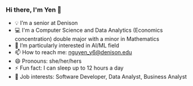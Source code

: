 ### Hi there, I'm Yen 👋

- 💡 I’m a senior at Denison
- 💻 I'm a Computer Science and Data Analytics (Economics concentration) double major with a minor in Mathematics
- 🔭 I’m particularly interested in AI/ML field
- 📫 How to reach me: nguyen_y6@denison.edu
- 😄 Pronouns: she/her/hers
- ⚡ Fun fact: I can sleep up to 12 hours a day
- 💼 Job interests: Software Developer, Data Analyst, Business Analyst
<!--
**yenne1345/yenne1345** is a ✨ _special_ ✨ repository because its `README.md` (this file) appears on your GitHub profile.

Here are some ideas to get you started:

- 🔭 I’m currently working on ...
- 🌱 I’m currently learning ...
- 👯 I’m looking to collaborate on ...
- 🤔 I’m looking for help with ...
- 💬 Ask me about ...
- 📫 How to reach me: ...
- 😄 Pronouns: ...
- ⚡ Fun fact: ...
-->
